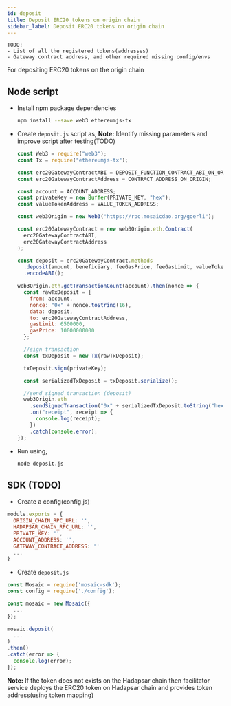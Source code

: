 ```yaml
---
id: deposit
title: Deposit ERC20 tokens on origin chain
sidebar_label: Deposit ERC20 tokens on origin chain
---
```


```
TODO:
- List of all the registered tokens(addresses)
- Gateway contract address, and other required missing config/envs
```

For depositing ERC20 tokens on the origin chain

## Node script

- Install npm package dependencies
  ```sh
  npm install --save web3 ethereumjs-tx
  ```
- Create `deposit.js` script as,
  **Note:** Identify missing parameters and improve script after testing(TODO)

  ```js
  const Web3 = require("web3");
  const Tx = require("ethereumjs-tx");

  const erc20GatewayContractABI = DEPOSIT_FUNCTION_CONTRACT_ABI_ON_ORIGIN;
  const erc20GatewayContractAddress = CONTRACT_ADDRESS_ON_ORIGIN;

  const account = ACCOUNT_ADDRESS;
  const privateKey = new Buffer(PRIVATE_KEY, "hex");
  const valueTokenAddress = VALUE_TOKEN_ADDRESS;

  const web3Origin = new Web3("https://rpc.mosaicdao.org/goerli");

  const erc20GatewayContract = new web3Origin.eth.Contract(
    erc20GatewayContractABI,
    erc20GatewayContractAddress
  );

  const deposit = erc20GatewayContract.methods
    .deposit(amount, beneficiary, feeGasPrice, feeGasLimit, valueTokenAddress)
    .encodeABI();

  web3Origin.eth.getTransactionCount(account).then(nonce => {
    const rawTxDeposit = {
      from: account,
      nonce: "0x" + nonce.toString(16),
      data: deposit,
      to: erc20GatewayContractAddress,
      gasLimit: 6500000,
      gasPrice: 10000000000
    };

    //sign transaction
    const txDeposit = new Tx(rawTxDeposit);

    txDeposit.sign(privateKey);

    const serializedTxDeposit = txDeposit.serialize();

    //send signed transaction (deposit)
    web3Origin.eth
      .sendSignedTransaction("0x" + serializedTxDeposit.toString("hex"))
      .on("receipt", receipt => {
        console.log(receipt);
      })
      .catch(console.error);
  });
  ```

- Run using,
  ```sh
  node deposit.js
  ```

## SDK (TODO)

- Create a config(config.js)

```js
module.exports = {
  ORIGIN_CHAIN_RPC_URL: '',
  HADAPSAR_CHAIN_RPC_URL: '',
  PRIVATE_KEY: '',
  ACCOUNT_ADDRESS: '',
  GATEWAY_CONTRACT_ADDRESS: ''
  ...
}
```

- Create `deposit.js`

```js
const Mosaic = require('mosaic-sdk');
const config = require('./config');

const mosaic = new Mosaic({
  ...
});

mosaic.deposit(
  ...
)
.then()
.catch(error => {
  console.log(error);
});
```

**Note:** If the token does not exists on the Hadapsar chain then facilitator service deploys the ERC20 token on Hadapsar chain and provides token address(using token mapping)
